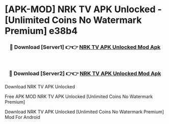 # [APK-MOD] NRK TV APK Unlocked - [Unlimited Coins No Watermark Premium] e38b4



<div align="center">
<h3>🔴 Download [Server1] 👉👉 <a href="https://momento.my/?title=NRK_TV_APK_Unlocked">NRK TV APK Unlocked Mod Apk</a></h3><br>

<h3>🔴 Download [Server2] 👉👉 <a href="https://momento.my/?title=NRK_TV_APK_Unlocked">NRK TV APK Unlocked Mod Apk</a></h3>
</div>



Download NRK TV APK Unlocked 

Free APK MOD NRK TV APK Unlocked [Unlimited Coins No Watermark Premium]

Download NRK TV APK Unlocked [Unlimited Coins No Watermark Premium] Mod For Android
